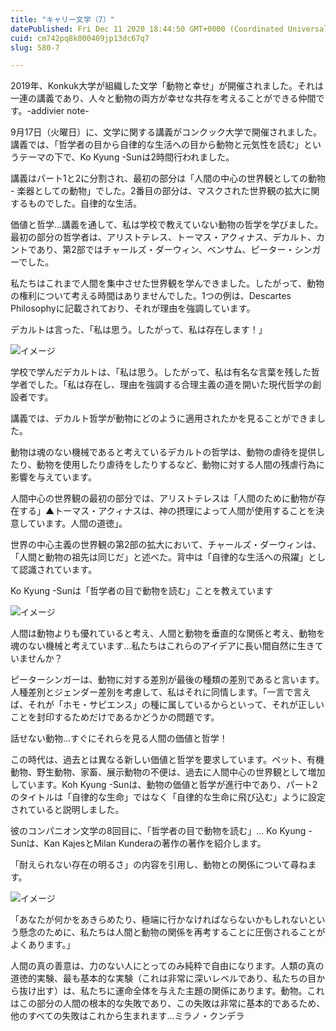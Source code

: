 ```yaml
---
title: "キャリー文学（7）"
datePublished: Fri Dec 11 2020 18:44:50 GMT+0000 (Coordinated Universal Time)
cuid: cm742pq8k000409jp13dc67q7
slug: 580-7

---
```



2019年、Konkuk大学が組織した文学「動物と幸せ」が開催されました。それは一連の講義であり、人々と動物の両方が幸せな共存を考えることができる仲間です。-addivier note-

9月17日（火曜日）に、文学に関する講義がコンクック大学で開催されました。講義では、「哲学者の目から自律的な生活への目から動物と元気性を読む」というテーマの下で、Ko Kyung -Sunは2時間行われました。

講義はパート1と2に分割され、最初の部分は「人間の中心の世界観としての動物 - 楽器としての動物」でした。2番目の部分は、マスクされた世界観の拡大に関するものでした。自律的な生活。

価値と哲学...講義を通して、私は学校で教えていない動物の哲学を学びました。最初の部分の哲学者は、アリストテレス、トーマス・アクィナス、デカルト、カントであり、第2部ではチャールズ・ダーウィン、ベンサム、ピーター・シンガーでした。

私たちはこれまで人間を集中させた世界観を学んできました。したがって、動物の権利について考える時間はありませんでした。1つの例は、Descartes Philosophyに記載されており、それが理由を強調しています。

デカルトは言った、「私は思う。したがって、私は存在します！」

![イメージ](https://cdn.hashnode.com/res/hashnode/image/upload/v1739495504242/b5586430-0e59-40bb-91f5-ebcbba37e936.jpeg)

学校で学んだデカルトは、「私は思う。したがって、私は有名な言葉を残した哲学者でした。「私は存在し、理由を強調する合理主義の道を開いた現代哲学の創設者です。

講義では、デカルト哲学が動物にどのように適用されたかを見ることができました。

動物は魂のない機械であると考えているデカルトの哲学は、動物の虐待を提供したり、動物を使用したり虐待をしたりするなど、動物に対する人間の残虐行為に影響を与えています。

人間中心の世界観の最初の部分では、アリストテレスは「人間のために動物が存在する」▲トーマス・アクィナスは、神の摂理によって人間が使用することを決意しています。人間の道徳」。

世界の中心主義の世界観の第2部の拡大において、チャールズ・ダーウィンは、「人間と動物の祖先は同じだ」と述べた。背中は「自律的な生活への飛躍」として認識されています。

Ko Kyung -Sunは「哲学者の目で動物を読む」ことを教えています

![イメージ](https://cdn.hashnode.com/res/hashnode/image/upload/v1739495506582/fa20ae4b-a3a2-421c-ace7-2c558b0dd6a6.jpeg)

人間は動物よりも優れていると考え、人間と動物を垂直的な関係と考え、動物を魂のない機械と考えています...私たちはこれらのアイデアに長い間自然に生きていませんか？

ピーターシンガーは、動物に対する差別が最後の種類の差別であると言います。人種差別とジェンダー差別を考慮して、私はそれに同情します。「一言で言えば、それが「ホモ・サピエンス」の種に属しているからといって、それが正しいことを封印するためだけであるかどうかの問題です。

話せない動物...すぐにそれらを見る人間の価値と哲学！

この時代は、過去とは異なる新しい価値と哲学を要求しています。ペット、有機動物、野生動物、家畜、展示動物の不便は、過去に人間中心の世界観として増加しています。Koh Kyung -Sunは、動物の価値と哲学が進行中であり、パート2のタイトルは「自律的な生命」ではなく「自律的な生命に飛び込む」ように設定されていると説明しました。

彼のコンパニオン文学の8回目に、「哲学者の目で動物を読む」... Ko Kyung -Sunは、Kan KajesとMilan Kunderaの著作の著作を紹介します。

「耐えられない存在の明るさ」の内容を引用し、動物との関係について尋ねます。

![イメージ](https://cdn.hashnode.com/res/hashnode/image/upload/v1739495509164/c828ff97-91db-4d3a-9c19-35b47c68c241.jpeg)

「あなたが何かをあきらめたり、極端に行かなければならないかもしれないという懸念のために、私たちは人間と動物の関係を再考することに圧倒されることがよくあります。」

人間の真の善意は、力のない人にとってのみ純粋で自由になります。人類の真の道徳的実験、最も基本的な実験（これは非常に深いレベルであり、私たちの目から抜け出す）は、私たちに運命全体を与えた主題の関係にあります。動物。これはこの部分の人間の根本的な失敗であり、この失敗は非常に基本的であるため、他のすべての失敗はこれから生まれます...ミラノ・クンデラ